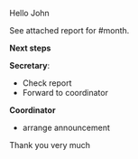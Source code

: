 Hello John

See attached report for #month.

**Next steps**

**Secretary**:

* Check report
* Forward to coordinator


**Coordinator** 

* arrange announcement

Thank you very much

